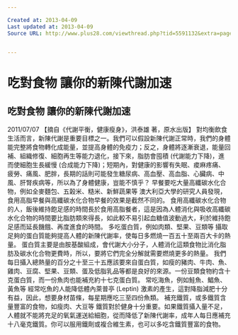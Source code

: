 ```yaml
---

Created at: 2013-04-09
Last updated at: 2013-04-09
Source URL: http://www.plus28.com/viewthread.php?tid=5591132&extra=page%3D1


---
```


# 吃對食物 讓你的新陳代謝加速


## 吃對食物 讓你的新陳代謝加速

2011/07/07
【摘自《代謝平衡，健康瘦身》，洪泰雄 著，原水出版】
對均衡飲食生活而言，新陳代謝是重要目標之一。我們可以假設新陳代謝正常時，我們的身體能完整將食物轉化成能量，並提高身體的免疫力；反之，身體將逐漸衰退，能量回補、組織修復、細胞再生等能力退化，接下來，脂肪會囤積 (代謝能力下降)，進而使細胞生長緩慢 (合成能力下降)；短期內，對健康的影響有失眠、痠麻疼痛、疲勞、痛風、肥胖，長期的話則可能發生糖尿病、高血壓、高血脂、心臟病、中風、肝腎疾病等，所以為了身體健康，豈能不慎乎？
早餐要吃大量高纖碳水化合物，例如全麥麵包、五榖米、糙米、新鮮蔬果等
澳大利亞大學的研究人員發現，食用高脂早餐與高纖碳水化合物早餐的效果是截然不同的。
食用高纖碳水化合物的人，飯後維持飽足感的時間長於食用高脂餐者，這是因為人體消化與吸收高纖碳水化合物的時間要比脂肪類來得長，如此較不易引起血糖值波動過大，利於維持飽足感而延長饑餓、再度進食的時間。
多吃蛋白質，例如肉類、堅果、豆類等
攝取足夠的蛋白質能夠提高人體的新陳代謝率，使每日多燃燒一百五十至兩百大卡的熱量。
蛋白質主要是由胺基酸組成，會代謝大小分子，人體消化這類食物比消化脂肪及碳水化合物更費時，所以，要將它們完全分解就需要燃燒更多的熱量。
我們每日攝入總熱量的百分之十至三十五應該要來自蛋白質，如瘦的豬肉、牛肉、魚、雞肉、豆腐、堅果、豆類、蛋及低脂乳品等都是良好的來源。一份豆類食物約含十克蛋白質，而一份魚肉也能補充約十七克蛋白質。
常吃海魚，例如鮭魚、鯧魚、黃魚等
經常吃魚的人能降低體內萊普亭 (Leptin) 激素的產生，這對降脂減肥十分有益，因此，想要身材苗條，每星期應吃三至四份魚類。
補充鐵質，或多鐵質含量豐富的食物，如瘦肉、大豆等
鐵質對於健身十分重要。如果鐵質攝入量不足，人體就不能將充足的氧氣運送給細胞，從而降低了新陳代謝率，成年人每日應補充十八毫克鐵質。你可以服用鐵劑或複合維生素，也可以多吃含鐵質豐富的食物。

